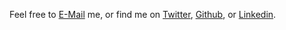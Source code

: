 Feel free to [E-Mail](http://www.google.com/recaptcha/mailhide/d?k=01tE3fdtc5PWagBP5AN3hInQ==&c=1YjiecfUTeq36sfpBz22wA==) me, or find me on [Twitter](https://twitter.com/saeedghsh), [Github](https://github.com/saeedghsh), or [Linkedin](https://www.linkedin.com/in/saeedghsh).

<script type="application/ld+json">
{ "@context" : "http://schema.org",
  "@type" : "Person",
  "name" : "Saeed Gholami Shahbandi",
  "url" : "https://saeed.im",
  "sameAs" : [ "https://twitter.com/saeedghsh",
      "https://github.com/saeedghsh",
      "https://www.linkedin.com/in/saeedghsh"]
}
</script>
